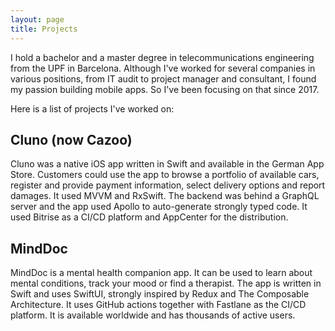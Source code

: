 ```yaml
---
layout: page
title: Projects
---
```


I hold a bachelor and a master degree in telecommunications engineering from the UPF in Barcelona. Although I've worked for several companies in various positions, from IT audit to project manager and consultant, I found my passion building mobile apps. So I've been focusing on that since 2017.

Here is a list of projects I've worked on:

## Cluno (now Cazoo)

Cluno was a native iOS app written in Swift and available in the German App Store. Customers could use the app to browse a portfolio of available cars, register and provide payment information, select delivery options and report damages.
It used MVVM and RxSwift. The backend was behind a GraphQL server and the app used Apollo to auto-generate strongly typed code. It used Bitrise as a CI/CD platform and AppCenter for the distribution.

## MindDoc

MindDoc is a mental health companion app. It can be used to learn about mental conditions, track your mood or find a therapist. The app is written in Swift and uses SwiftUI, strongly inspired by Redux and The Composable Architecture. It uses GitHub actions together with Fastlane as the CI/CD platform.
It is available worldwide and has thousands of active users.
